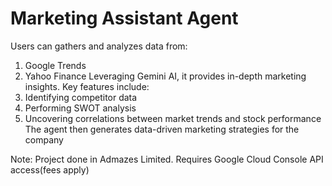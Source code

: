 # Marketing Assistant Agent
Users can gathers and analyzes data from:
1. Google Trends
2. Yahoo Finance
Leveraging Gemini AI, it provides in-depth marketing insights. Key features include:
1. Identifying competitor data
2. Performing SWOT analysis
3. Uncovering correlations between market trends and stock performance
The agent then generates data-driven marketing strategies for the company

Note: Project done in Admazes Limited. Requires Google Cloud Console API access(fees apply)
